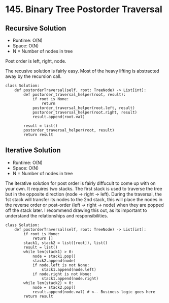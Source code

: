 # 145. Binary Tree Postorder Traversal

## Recursive Solution
- Runtime: O(N)
- Space: O(N)
- N = Number of nodes in tree

Post order is left, right, node.

The recusive solution is fairly easy. Most of the heavy lifting is abstracted away by the recursion call.

```
class Solution:
    def postorderTraversal(self, root: TreeNode) -> List[int]:
        def postorder_traversal_helper(root, result):
            if root is None:
                return
            postorder_traversal_helper(root.left, result)
            postorder_traversal_helper(root.right, result)
            result.append(root.val)
            
        result = list()
        postorder_traversal_helper(root, result)
        return result
```

## Iterative Solution
- Runtime: O(N)
- Space: O(N)
- N = Number of nodes in tree

The iterative solution for post order is fairly diffucult to come up with on your own.
It requires two stacks. 
The first stack is used to traverse the tree but in the opposite direction (node -> right -> left).
During the traversal, the 1st stack will transfer its nodes to the 2nd stack, this will place the nodes in the reverse order or post-order (left -> right -> node) when they are popped off the stack later.
I recommend drawing this out, as its important to understand the relationships and responsibilities.

```
class Solution:
    def postorderTraversal(self, root: TreeNode) -> List[int]:
        if root is None:
            return []
        stack1, stack2 = list([root]), list()
        result = list()
        while len(stack1) > 0:
            node = stack1.pop()
            stack2.append(node)
            if node.left is not None:
                stack1.append(node.left)
            if node.right is not None:
                stack1.append(node.right)
        while len(stack2) > 0:
            node = stack2.pop()
            result.append(node.val) # <-- Business logic goes here
        return result
```
